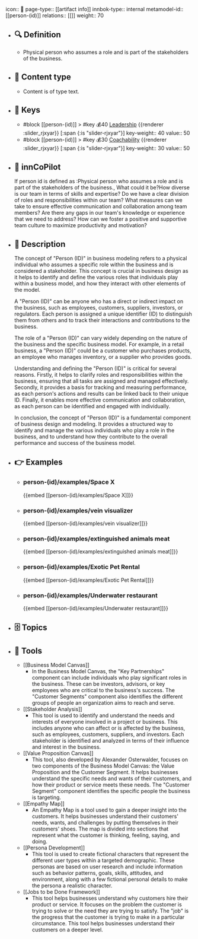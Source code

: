 icon:: 🧿
page-type:: [[artifact info]]
innbok-type:: internal
metamodel-id:: [[person-(id)]]
relations:: [[]]
weight:: 70

- ## 🔍 Definition
  - Physical person who assumes a role and is part of the stakeholders of the business.
- ## 📰 Content type 
  - Content is of type text.
  
- ## 🔑 Keys
  - #block [[person-(id)]] > #key 💰40 [Leadership](https://go.plastilinn.com/#/page/person-%28id%29%2FLeadership) {{renderer :slider_rjxyar}} [:span {:is "slider-rjxyar"}] 
    key-weight:: 40
    value:: 50
  - #block [[person-(id)]] > #key 💰30 [Coachability](https://go.plastilinn.com/#/page/person-%28id%29%2FCoachability) {{renderer :slider_rjxyar}} [:span {:is "slider-rjxyar"}] 
    key-weight:: 30
    value:: 50
- ## 🤖 innCoPilot
  If person id is defined as :Physical person who assumes a role and is part of the stakeholders of the business., What could it be?How diverse is our team in terms of skills and expertise?
  Do we have a clear division of roles and responsibilities within our team?
  What measures can we take to ensure effective communication and collaboration among team members?
  Are there any gaps in our team's knowledge or experience that we need to address?
  How can we foster a positive and supportive team culture to maximize productivity and motivation?
- ## 📖 Description
  The concept of "Person (ID)" in business modeling refers to a physical individual who assumes a specific role within the business and is considered a stakeholder. This concept is crucial in business design as it helps to identify and define the various roles that individuals play within a business model, and how they interact with other elements of the model.
  
  A "Person (ID)" can be anyone who has a direct or indirect impact on the business, such as employees, customers, suppliers, investors, or regulators. Each person is assigned a unique identifier (ID) to distinguish them from others and to track their interactions and contributions to the business.
  
  The role of a "Person (ID)" can vary widely depending on the nature of the business and the specific business model. For example, in a retail business, a "Person (ID)" could be a customer who purchases products, an employee who manages inventory, or a supplier who provides goods.
  
  Understanding and defining the "Person (ID)" is critical for several reasons. Firstly, it helps to clarify roles and responsibilities within the business, ensuring that all tasks are assigned and managed effectively. Secondly, it provides a basis for tracking and measuring performance, as each person's actions and results can be linked back to their unique ID. Finally, it enables more effective communication and collaboration, as each person can be identified and engaged with individually.
  
  In conclusion, the concept of "Person (ID)" is a fundamental component of business design and modeling. It provides a structured way to identify and manage the various individuals who play a role in the business, and to understand how they contribute to the overall performance and success of the business model.
- ## 👉 Examples
  - ### person-(id)/examples/Space X
    {{embed [[person-(id)/examples/Space X]]}}
  - ### person-(id)/examples/vein visualizer
    {{embed [[person-(id)/examples/vein visualizer]]}}
  - ### person-(id)/examples/extinguished animals meat
    {{embed [[person-(id)/examples/extinguished animals meat]]}}
  - ### person-(id)/examples/Exotic Pet Rental
    {{embed [[person-(id)/examples/Exotic Pet Rental]]}}
  - ### person-(id)/examples/Underwater restaurant
    {{embed [[person-(id)/examples/Underwater restaurant]]}}
  
- ## 🗄️ Topics
  
- ## 🧰 Tools
  - [[Business Model Canvas]]
    - In the Business Model Canvas, the "Key Partnerships" component can include individuals who play significant roles in the business. These can be investors, advisors, or key employees who are critical to the business's success. The "Customer Segments" component also identifies the different groups of people an organization aims to reach and serve.
  - [[Stakeholder Analysis]]
    - This tool is used to identify and understand the needs and interests of everyone involved in a project or business. This includes anyone who can affect or is affected by the business, such as employees, customers, suppliers, and investors. Each stakeholder is identified and analyzed in terms of their influence and interest in the business.
  - [[Value Proposition Canvas]]
    - This tool, also developed by Alexander Osterwalder, focuses on two components of the Business Model Canvas: the Value Proposition and the Customer Segment. It helps businesses understand the specific needs and wants of their customers, and how their product or service meets these needs. The "Customer Segment" component identifies the specific people the business is targeting.
  - [[Empathy Map]]
    - An Empathy Map is a tool used to gain a deeper insight into the customers. It helps businesses understand their customers' needs, wants, and challenges by putting themselves in their customers' shoes. The map is divided into sections that represent what the customer is thinking, feeling, saying, and doing.
  - [[Persona Development]]
    - This tool is used to create fictional characters that represent the different user types within a targeted demographic. These personas are based on user research and include information such as behavior patterns, goals, skills, attitudes, and environment, along with a few fictional personal details to make the persona a realistic character.
  - [[Jobs to be Done Framework]]
    - This tool helps businesses understand why customers hire their product or service. It focuses on the problem the customer is trying to solve or the need they are trying to satisfy. The "job" is the progress that the customer is trying to make in a particular circumstance. This tool helps businesses understand their customers on a deeper level.
